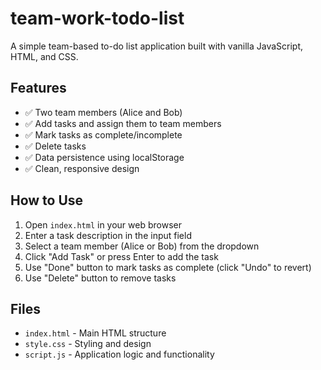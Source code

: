 # team-work-todo-list

A simple team-based to-do list application built with vanilla JavaScript, HTML, and CSS.

## Features

- ✅ Two team members (Alice and Bob)
- ✅ Add tasks and assign them to team members
- ✅ Mark tasks as complete/incomplete
- ✅ Delete tasks
- ✅ Data persistence using localStorage
- ✅ Clean, responsive design

## How to Use

1. Open `index.html` in your web browser
2. Enter a task description in the input field
3. Select a team member (Alice or Bob) from the dropdown
4. Click "Add Task" or press Enter to add the task
5. Use "Done" button to mark tasks as complete (click "Undo" to revert)
6. Use "Delete" button to remove tasks

## Files

- `index.html` - Main HTML structure
- `style.css` - Styling and design
- `script.js` - Application logic and functionality